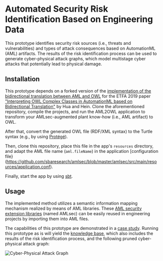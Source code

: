 # Automated Security Risk Identification Based on Engineering Data

This prototype identifies security risk sources (i.e., threats and vulnerabilities) and types of attack consequences based on AutomationML (AML) artifacts.
The results of the risk identification process can be used to generate cyber-physical attack graphs, which model multistage cyber attacks that potentially lead to physical damage.

## Installation

This prototype depends on a forked version of the [implementation of the bidirectional translation between AML and OWL](https://github.com/sbaresearch/ETFA2019) for the ETFA 2019 paper ["Interpreting OWL Complex Classes in AutomationML based on Bidirectional Translation"](https://arxiv.org/abs/1906.04240) by Hua and Hein.
Clone the aforementioned repository, compile the projects, and run the AML2OWL application to transform your AMLsec-augmented plant know-how (i.e., AML artifact) to OWL.

After that, convert the generated OWL file (RDF/XML syntax) to the Turtle syntax (e.g., by using [Protégé](https://protege.stanford.edu/)).

Then, clone this repository, place this file in the app's `resources` directory, and adapt the AML file name (`aml.fileName`) in the application [configuration file}(https://github.com/sbaresearch/amlsec/blob/master/amlsec/src/main/resources/application.conf). 

Finally, start the app by using [sbt](https://www.scala-sbt.org/).

## Usage

The implemented method utilizes a semantic information mapping mechanism realized by means of AML libraries.
These [AML security extension libraries](https://github.com/sbaresearch/amlsec/tree/master/amlsec-libs) (named AMLsec) can be easily reused in engineering projects by importing them into AML files.

The capabilities of this prototype are demonstrated in a [case study](https://github.com/sbaresearch/amlsec/blob/master/case-study/CaseStudy.aml).
Running this prototype as is will yield the [knowledge base](https://github.com/sbaresearch/amlsec/blob/master/amlsec/src/main/resources/amlsec.ttl), which also includes the results of the risk identification process, and the following pruned cyber-physical attack graph:

![Cyber-Physical Attack Graph](https://github.com/sbaresearch/amlsec/blob/master/case-study/pruned_ag.svg?sanitize=true)